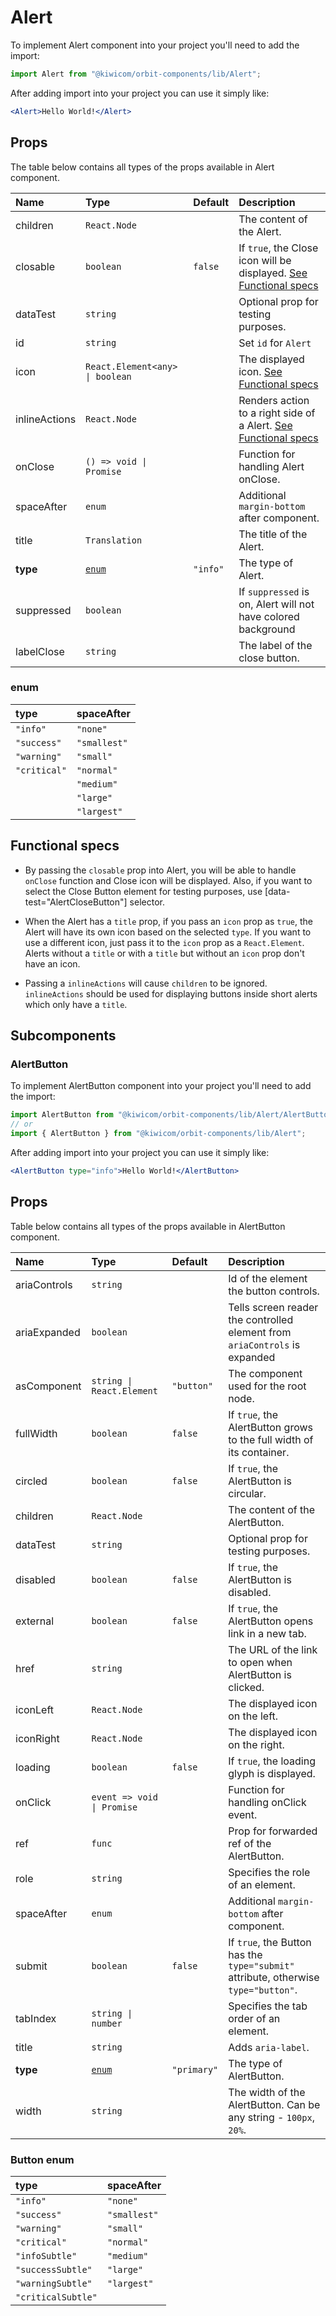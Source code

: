 # Alert

To implement Alert component into your project you'll need to add the import:

```jsx
import Alert from "@kiwicom/orbit-components/lib/Alert";
```

After adding import into your project you can use it simply like:

```jsx
<Alert>Hello World!</Alert>
```

## Props

The table below contains all types of the props available in Alert component.

| Name          | Type                            | Default  | Description                                                                            |
| :------------ | :------------------------------ | :------- | :------------------------------------------------------------------------------------- |
| children      | `React.Node`                    |          | The content of the Alert.                                                              |
| closable      | `boolean`                       | `false`  | If `true`, the Close icon will be displayed. [See Functional specs](#functional-specs) |
| dataTest      | `string`                        |          | Optional prop for testing purposes.                                                    |
| id            | `string`                        |          | Set `id` for `Alert`                                                                   |
| icon          | `React.Element<any> \| boolean` |          | The displayed icon. [See Functional specs](#functional-specs)                          |
| inlineActions | `React.Node`                    |          | Renders action to a right side of a Alert. [See Functional specs](#functional-specs)   |
| onClose       | `() => void \| Promise`         |          | Function for handling Alert onClose.                                                   |
| spaceAfter    | `enum`                          |          | Additional `margin-bottom` after component.                                            |
| title         | `Translation`                   |          | The title of the Alert.                                                                |
| **type**      | [`enum`](#enum)                 | `"info"` | The type of Alert.                                                                     |
| suppressed    | `boolean`                       |          | If `suppressed` is on, Alert will not have colored background                          |
| labelClose    | `string`                        |          | The label of the close button.                                                         |

### enum

| type         | spaceAfter   |
| :----------- | :----------- |
| `"info"`     | `"none"`     |
| `"success"`  | `"smallest"` |
| `"warning"`  | `"small"`    |
| `"critical"` | `"normal"`   |
|              | `"medium"`   |
|              | `"large"`    |
|              | `"largest"`  |

## Functional specs

- By passing the `closable` prop into Alert, you will be able to handle `onClose` function and Close icon will be displayed. Also, if you want to select the Close Button element for testing purposes, use [data-test="AlertCloseButton"] selector.

- When the Alert has a `title` prop, if you pass an `icon` prop as `true`, the Alert will have its own icon based on the selected `type`. If you want to use a different icon, just pass it to the `icon` prop as a `React.Element`. Alerts without a `title` or with a `title` but without an `icon` prop don't have an icon.

- Passing a `inlineActions` will cause `children` to be ignored. `inlineActions` should be used for displaying buttons inside short alerts which only have a `title`.

## Subcomponents

### AlertButton

To implement AlertButton component into your project you'll need to add the import:

```jsx
import AlertButton from "@kiwicom/orbit-components/lib/Alert/AlertButton";
// or
import { AlertButton } from "@kiwicom/orbit-components/lib/Alert";
```

After adding import into your project you can use it simply like:

```jsx
<AlertButton type="info">Hello World!</AlertButton>
```

## Props

Table below contains all types of the props available in AlertButton component.

| Name         | Type                       | Default     | Description                                                                         |
| :----------- | :------------------------- | :---------- | :---------------------------------------------------------------------------------- |
| ariaControls | `string`                   |             | Id of the element the button controls.                                              |
| ariaExpanded | `boolean`                  |             | Tells screen reader the controlled element from `ariaControls` is expanded          |
| asComponent  | `string \| React.Element`  | `"button"`  | The component used for the root node.                                               |
| fullWidth    | `boolean`                  | `false`     | If `true`, the AlertButton grows to the full width of its container.                |
| circled      | `boolean`                  | `false`     | If `true`, the AlertButton is circular.                                             |
| children     | `React.Node`               |             | The content of the AlertButton.                                                     |
| dataTest     | `string`                   |             | Optional prop for testing purposes.                                                 |
| disabled     | `boolean`                  | `false`     | If `true`, the AlertButton is disabled.                                             |
| external     | `boolean`                  | `false`     | If `true`, the AlertButton opens link in a new tab.                                 |
| href         | `string`                   |             | The URL of the link to open when AlertButton is clicked.                            |
| iconLeft     | `React.Node`               |             | The displayed icon on the left.                                                     |
| iconRight    | `React.Node`               |             | The displayed icon on the right.                                                    |
| loading      | `boolean`                  | `false`     | If `true`, the loading glyph is displayed.                                          |
| onClick      | `event => void \| Promise` |             | Function for handling onClick event.                                                |
| ref          | `func`                     |             | Prop for forwarded ref of the AlertButton.                                          |
| role         | `string`                   |             | Specifies the role of an element.                                                   |
| spaceAfter   | `enum`                     |             | Additional `margin-bottom` after component.                                         |
| submit       | `boolean`                  | `false`     | If `true`, the Button has the `type="submit"` attribute, otherwise `type="button"`. |
| tabIndex     | `string \| number`         |             | Specifies the tab order of an element.                                              |
| title        | `string`                   |             | Adds `aria-label`.                                                                  |
| **type**     | [`enum`](#button-enum)     | `"primary"` | The type of AlertButton.                                                            |
| width        | `string`                   |             | The width of the AlertButton. Can be any string - `100px`, `20%`.                   |

### Button enum

| type               | spaceAfter   |
| :----------------- | :----------- |
| `"info"`           | `"none"`     |
| `"success"`        | `"smallest"` |
| `"warning"`        | `"small"`    |
| `"critical"`       | `"normal"`   |
| `"infoSubtle"`     | `"medium"`   |
| `"successSubtle"`  | `"large"`    |
| `"warningSubtle"`  | `"largest"`  |
| `"criticalSubtle"` |

